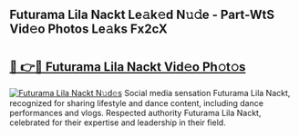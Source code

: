 ## Futurama Lila Nackt Le𝚊k𝚎d N𝚞𝚍e - Part-WtS Vid𝚎o Photos Le𝚊ks Fx2cX

# <h2><a href="http://fb8p45.evod.top/?m=Futurama+Lila+Nackt">🔗 👉🔴 Futurama Lila Nackt Vid𝚎o Ph𝚘t𝚘s</a></h2>

[![Futurama Lila Nackt N𝚞d𝚎s](https://i.imgur.com/8V9OHl7.gif)](http://fb8p45.evod.top/?m=Futurama+Lila+Nackt)
Social media sensation Futurama Lila Nackt, recognized for sharing lifestyle and dance content, including dance performances and vlogs. Respected authority Futurama Lila Nackt, celebrated for their expertise and leadership in their field. 
